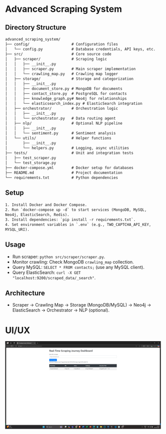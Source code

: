 
# Advanced Scraping System
## Directory Structure
```planetext
advanced_scraping_system/
├── config/                   # Configuration files
│   └── config.py             # Database credentials, API keys, etc.
├── src/                      # Core source code
│   ├── scraper/              # Scraping logic
│   │   ├── __init__.py
│   │   ├── scraper.py        # Main scraper implementation
│   │   └── crawling_map.py   # Crawling map logger
│   ├── storage/              # Storage and categorization
│   │   ├── __init__.py
│   │   ├── document_store.py # MongoDB for documents
│   │   ├── contact_store.py  # PostgreSQL for contacts
│   │   ├── knowledge_graph.py# Neo4j for relationships
│   │   └── elasticsearch_index.py # ElasticSearch integration
│   ├── orchestrator/         # Orchestration logic
│   │   ├── __init__.py
│   │   └── orchestrator.py   # Data routing agent
│   ├── nlp/                  # Optional NLP pipeline
│   │   ├── __init__.py
│   │   └── sentiment.py      # Sentiment analysis
│   └── utils/                # Helper functions
│       ├── __init__.py
│       └── helpers.py        # Logging, async utilities
├── tests/                    # Unit and integration tests
│   ├── test_scraper.py
│   └── test_storage.py
├── docker-compose.yml        # Docker setup for databases
├── README.md                 # Project documentation
└── requirements.txt          # Python dependencies
```


## Setup
```
1. Install Docker and Docker Compose.
2. Run `docker-compose up -d` to start services (MongoDB, MySQL, Neo4j, ElasticSearch, Redis).
3. Install dependencies: `pip install -r requirements.txt`.
4. Set environment variables in `.env` (e.g., TWO_CAPTCHA_API_KEY, MYSQL_URI).
```

## Usage
- Run scraper: `python src/scraper/scraper.py`.
- Monitor crawling: Check MongoDB `crawling_map` collection.
- Query MySQL: `SELECT * FROM contacts;` (use any MySQL client).
- Query ElasticSearch: `curl -X GET "localhost:9200/scraped_data/_search"`.

## Architecture
- Scraper → Crawling Map → Storage (MongoDB/MySQL) → Neo4j → ElasticSearch → Orchestrator → NLP (optional).

# UI/UX
![logo](https://github.com/officialamit558/Advanced-Scraping-Efficient-Data-Storage-System/blob/main/Screenshot%20(276).png)
